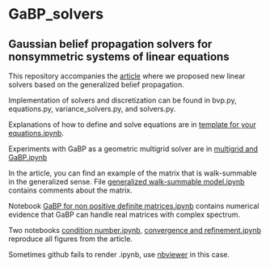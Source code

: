 # GaBP_solvers
## Gaussian belief propagation solvers for nonsymmetric systems of linear equations

This repository accompanies the [article](https://arxiv.org/abs/1904.04093) where we proposed new linear solvers based on the generalized belief propagation.

Implementation of solvers and discretization can be found in bvp.py, equations.py, variance_solvers.py, and solvers.py.

Explanations of how to define and solve equations are in [template for your equations.ipynb](https://github.com/VLSF/GaBP_solvers/blob/master/template%20for%20your%20equations.ipynb).

Experiments with GaBP as a geometric multigrid solver are in [multigrid and GaBP.ipynb](https://github.com/VLSF/GaBP_solvers/blob/master/multigrid%20and%20GaBP.ipynb)

In the article, you can find an example of the matrix that is walk-summable in the generalized sense. File [generalized walk-summable model.ipynb](https://github.com/VLSF/GaBP_solvers/blob/master/generalized%20walk-summable%20model.ipynb) contains comments about the matrix.

Notebook [GaBP for non positive definite matrices.ipynb](https://github.com/VLSF/GaBP_solvers/blob/master/GaBP%20for%20non%20positive%20definite%20matrices.ipynb) contains numerical evidence that GaBP can handle real matrices with complex spectrum.

Two notebooks [condition number.ipynb](https://github.com/VLSF/GaBP_solvers/blob/master/condition%20number.ipynb), [convergence and refinement.ipynb](https://github.com/VLSF/GaBP_solvers/blob/master/convergence%20and%20refinement.ipynb) reproduce all figures from the article.

Sometimes github fails to render .ipynb, use [nbviewer](https://nbviewer.jupyter.org) in this case.
